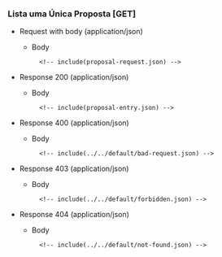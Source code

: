 ### Lista uma Única Proposta [GET]

+ Request with body (application/json)

    + Body

            <!-- include(proposal-request.json) -->

+ Response 200 (application/json)

    + Body

            <!-- include(proposal-entry.json) -->

+ Response 400 (application/json)

    + Body

            <!-- include(../../default/bad-request.json) -->

+ Response 403 (application/json)

    + Body

            <!-- include(../../default/forbidden.json) -->

+ Response 404 (application/json)

    + Body

            <!-- include(../../default/not-found.json) -->
